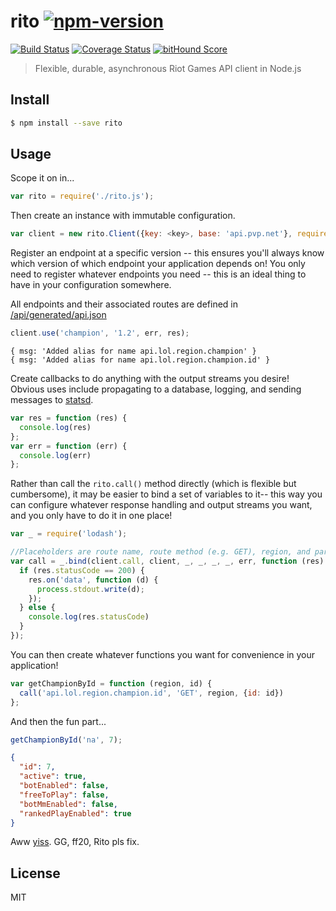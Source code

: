 # rito [![npm-version][npm-image]][npm-url] 
[![Build Status](https://api.travis-ci.org/jhackwell/rito.svg?branch=master)](https://travis-ci.org/jhackwell/rito) [![Coverage Status](https://coveralls.io/repos/jhackwell/rito/badge.svg?branch=master&service=github)](https://coveralls.io/github/jhackwell/rito?branch=master) [![bitHound Score](https://www.bithound.io/github/jhackwell/rito/badges/score.svg)](https://www.bithound.io/github/jhackwell/rito)
> Flexible, durable, asynchronous Riot Games API client in Node.js



## Install

```sh
$ npm install --save rito
```


## Usage

Scope it on in...
```js
var rito = require('./rito.js');
```

Then create an instance with immutable configuration.

```js
var client = new rito.Client({key: <key>, base: 'api.pvp.net'}, require('https'));
```

Register an endpoint at a specific version -- this ensures you'll always know which version of which
endpoint your application depends on! You only need to register whatever endpoints you need -- this is an ideal thing to have in your
configuration somewhere.

All endpoints and their associated routes are defined in [/api/generated/api.json](/api/generated/api.json)
```js
client.use('champion', '1.2', err, res);
```

```console
{ msg: 'Added alias for name api.lol.region.champion' }
{ msg: 'Added alias for name api.lol.region.champion.id' }
```

Create callbacks to do anything with the output streams you desire!  Obvious uses include
propagating to a database, logging, and sending messages to [statsd](https://github.com/etsy/statsd).
```js
var res = function (res) {
  console.log(res)
};
var err = function (err) {
  console.log(err)
};
```

Rather than call the `rito.call()` method directly (which is flexible but cumbersome), it may be easier
to bind a set of variables to it-- this way you can configure whatever response handling and output streams
you want, and you only have to do it in one place!
```js
var _ = require('lodash');

//Placeholders are route name, route method (e.g. GET), region, and parameters.
var call = _.bind(client.call, client, _, _, _, _, err, function (res) {
  if (res.statusCode == 200) {
    res.on('data', function (d) {
      process.stdout.write(d);
    });
  } else {
    console.log(res.statusCode)
  }
});
```

You can then create whatever functions you want for convenience in your application!
```js
var getChampionById = function (region, id) {
  call('api.lol.region.champion.id', 'GET', region, {id: id})
};
```

And then the fun part...
```js
getChampionById('na', 7);
```

```json
{
  "id": 7,
  "active": true,
  "botEnabled": false,
  "freeToPlay": false,
  "botMmEnabled": false,
  "rankedPlayEnabled": true
}
```

Aww [yiss](http://leagueoflegends.wikia.com/wiki/LeBlanc). GG, ff20, Rito pls fix.

## License

MIT

[npm-version]: 0.1.2
[npm-image]: https://badge.fury.io/js/rito.svg
[npm-url]: https://npmjs.org/package/rito
[travis-image]: https://travis-ci.org//rito.svg?branch=master
[travis-url]: https://travis-ci.org//rito
[daviddm-image]: https://david-dm.org//rito.svg?theme=shields.io
[daviddm-url]: https://david-dm.org//rito
